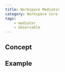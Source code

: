 ```yaml
---
title: Workspace Mediator
category: Workspace Core
tags:
    - mediator
    - observable
---
```


## Concept

## Example
